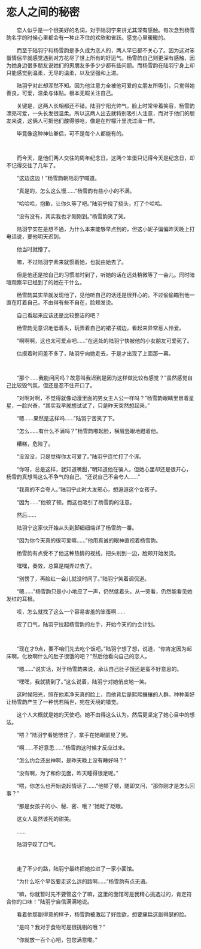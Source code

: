 # 恋人之间的秘密

　　恋人似乎是一个很美好的名词，对于陆羽宁来讲尤其深有感触。每次念到杨雪韵名字的时候心里都会有一种止不住的欢欣和雀跃。感觉心里暖暖的。

　　而至于陆羽宁和杨雪韵是多久成为恋人的，两人早已都不关心了。因为这对笨蛋情侣早就感觉遇到对方花尽了世上所有的好运气。杨雪韵自己则更深有感触，因为她身边很多朋友说她们的男朋友多多少少都有些问题。而杨雪韵在陆羽宁身上却只能感觉到温柔，无尽的温柔，以及坚强和上进。

　　陆羽宁对此却浑然不知。因为他注意力全被他可爱的女朋友所吸引，只觉得她善良，可爱，温柔与体贴。根本无暇关注自己。

　　关键是，这两人长相都还不错。陆羽宁阳光帅气，脸上时常带着笑容，杨雪韵漂亮可爱，一头长发很温柔。所以这两人出去就特别吸引人注意，而对于他们的朋友来说，这俩人可把他们酸得够呛，像是在柠檬汁里洗过澡一样。

　　毕竟像这种神仙眷侣，可不是每个人都能有的。

<br>

　　而今天，是他们两人交往的周年纪念日。这两个笨蛋只记得今天是纪念日，却不记得交往了几年了。

　　“这边这边！”杨雪韵朝陆羽宁喊道。

　　“真是的，怎么这么慢……”杨雪韵有些小小的不满。

　　“哈哈哈，抱歉，让你久等了吧。”陆羽宁挠了挠头，打了个哈哈。

　　“没有没有，其实我也才刚刚到。”杨雪韵笑了笑。

　　陆羽宁实在是想不通，为什么本来能够早点到的，但这小妮子偏偏昨天晚上打电话说，要他明天迟到。

　　他当时就懵了。

　　嘛，不过陆羽宁素来就惯着她，也就由她去了。

　　但是他还是按自己的习惯准时到了，听她的话在远处稍微等了一会儿。同时暗暗观察早已经到了的她在干什么。

　　杨雪韵其实早就发现他了，见他听自己的话还是很开心的。不过偷偷瞄到他一直在盯着自己，不由得有些不自在，脸颊发烫。

　　自己看起来应该还是比较整洁的吧？

　　杨雪韵无意识地低着头，玩弄着自己的裙子褶边，看起来异常惹人怜爱。

　　“啊啊啊，这也太可爱点吧……”在远处的陆羽宁快被他的小女朋友可爱死了。

　　估摸着时间差不多了，陆羽宁向她走去，于是才出现了上面那一幕。

<br>

　　“那个……我能问问吗？故意叫我迟到是因为这样做比较有感觉？”虽然感觉自己比较毁气氛，但还是忍不住开口了。

　　“对啊对啊，不觉得就像动漫里面的男女主人公一样吗？”杨雪韵眼睛里冒着星星，一脸兴奋，“其实我早就想试试了，只是昨天突然想起来。”

　　“嗯……果然是这样吗……”陆羽宁苦笑了下。

　　“怎么……有什么不满吗？”杨雪韵嘟起脸，横眉竖眼地瞪着他。

　　糟糕，危险了。

　　“没没没，只是觉得你太可爱了。”陆羽宁连忙打了个诨。

　　“你呀，总是这样，就知道嘴甜，”明知道他在骗人，但她心里却还是很开心，杨雪韵真想骂这么不争气的自己，“还说自己不会夸人……”

　　“我真的不会夸人。”陆羽宁此时大发邪心，想逗逗这个女孩子。

　　“因为……”他顿了顿。而这也吸引了杨雪韵的注意。

　　然后……

　　陆羽宁这家伙开始从头到脚细细端详了杨雪韵一番。

　　“因为你今天真的很可爱嘛……”他用真诚的眼神直视着杨雪韵。

　　杨雪韵有点受不了他这种热情的视线，把头别到一边，脸颊开始发烫。

　　嘿嘿，奏效，总算是糊弄过去了。

　　“别愣了，再脸红一会儿就没时间了。”陆羽宁笑着调侃道。

　　“嗯……”杨雪韵只是小小地应了一声，仍然低着头。从一旁看，仍然能看见她发红的耳根。

　　哎，怎么就找了这么一个容易害羞的笨蛋啊……

　　叹了口气，陆羽宁拉起杨雪韵的左手，开始今天的约会计划。

<br>

　　“现在才9点，要不咱们先去吃个饭吧。”陆羽宁想了想，说道，“你肯定因为起床啊，化妆啊什么的肚子很饿的吧？”然后他看向自己的恋人。

　　“嗯……”说实话，对于杨雪韵来说，承认自己肚子饿还是蛮不好意思的。

　　“嘿嘿，我就猜到了。”这么说着，陆羽宁对她俏皮地一笑。

　　这时候阳光，照在他素净天真的脸上，而他背后是熙熙攘攘的人群。种种美好让杨雪韵产生了一种恍若隔世，宛在天境的错觉。

　　这个人大概就是她的天使吧。她不由得这么认为。然后更坚定了她心目中的想法。

　　“喂？”陆羽宁看她愣住了，拿手在她眼前晃了晃。

　　“啊……不好意思……”杨雪韵这时候才反应过来。

　　“怎么约会还出神啊，是昨天晚上没有睡好吗？”

　　“没有啊，为了和你见面，昨天睡得很足呢。”

　　“喂，你怎么也开始说起情话了……”他顿了顿，随即又问，“那你刚才是怎么回事？”

　　“那是女孩子的小、秘、密、哦？”她眨了眨眼。

　　这女人竟然该死的甜美。

　　……

　　陆羽宁叹了口气。

<br>

　　走了不少的路，陆羽宁最终把她拉进了一家小面馆。

　　“为什么吃个早饭要走这么远的路啊……”杨雪韵有点无语。

　　“嘛，你就暂时先不要管这个了嘛，这里的面馆可是我精心挑选过的，肯定符合你的口味！”陆羽宁自信满满地说。

　　看着他那副得意的样子，杨雪韵被激起了好胜欲，想要痛扁这副得瑟的脸。

　　“是吗？我对于食物可是很挑剔的哦？”

　　“你就放一百个心吧，包您满意嘞。”

